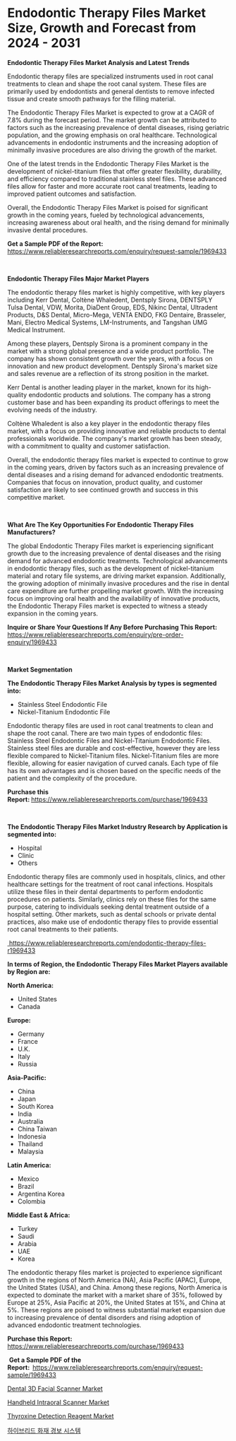 <p><h1>Endodontic Therapy Files Market Size, Growth and Forecast from 2024 - 2031</h1></p><p><strong>Endodontic Therapy Files Market Analysis and Latest Trends</strong></p>
<p><p>Endodontic therapy files are specialized instruments used in root canal treatments to clean and shape the root canal system. These files are primarily used by endodontists and general dentists to remove infected tissue and create smooth pathways for the filling material.</p><p>The Endodontic Therapy Files Market is expected to grow at a CAGR of 7.8% during the forecast period. The market growth can be attributed to factors such as the increasing prevalence of dental diseases, rising geriatric population, and the growing emphasis on oral healthcare. Technological advancements in endodontic instruments and the increasing adoption of minimally invasive procedures are also driving the growth of the market.</p><p>One of the latest trends in the Endodontic Therapy Files Market is the development of nickel-titanium files that offer greater flexibility, durability, and efficiency compared to traditional stainless steel files. These advanced files allow for faster and more accurate root canal treatments, leading to improved patient outcomes and satisfaction.</p><p>Overall, the Endodontic Therapy Files Market is poised for significant growth in the coming years, fueled by technological advancements, increasing awareness about oral health, and the rising demand for minimally invasive dental procedures.</p></p>
<p><strong>Get a Sample PDF of the Report:&nbsp;</strong> <a href="https://www.reliableresearchreports.com/enquiry/request-sample/1969433">https://www.reliableresearchreports.com/enquiry/request-sample/1969433</a></p>
<p>&nbsp;</p>
<p><strong>Endodontic Therapy Files Major Market Players</strong></p>
<p><p>The endodontic therapy files market is highly competitive, with key players including Kerr Dental, Coltène Whaledent, Dentsply Sirona, DENTSPLY Tulsa Dental, VDW, Morita, DiaDent Group, EDS, Nikinc Dental, Ultradent Products, D&S Dental, Micro-Mega, VENTA ENDO, FKG Dentaire, Brasseler, Mani, Electro Medical Systems, LM-Instruments, and Tangshan UMG Medical Instrument.</p><p>Among these players, Dentsply Sirona is a prominent company in the market with a strong global presence and a wide product portfolio. The company has shown consistent growth over the years, with a focus on innovation and new product development. Dentsply Sirona's market size and sales revenue are a reflection of its strong position in the market.</p><p>Kerr Dental is another leading player in the market, known for its high-quality endodontic products and solutions. The company has a strong customer base and has been expanding its product offerings to meet the evolving needs of the industry.</p><p>Coltène Whaledent is also a key player in the endodontic therapy files market, with a focus on providing innovative and reliable products to dental professionals worldwide. The company's market growth has been steady, with a commitment to quality and customer satisfaction.</p><p>Overall, the endodontic therapy files market is expected to continue to grow in the coming years, driven by factors such as an increasing prevalence of dental diseases and a rising demand for advanced endodontic treatments. Companies that focus on innovation, product quality, and customer satisfaction are likely to see continued growth and success in this competitive market.</p></p>
<p>&nbsp;</p>
<p><strong>What Are The Key Opportunities For Endodontic Therapy Files Manufacturers?</strong></p>
<p><p>The global Endodontic Therapy Files market is experiencing significant growth due to the increasing prevalence of dental diseases and the rising demand for advanced endodontic treatments. Technological advancements in endodontic therapy files, such as the development of nickel-titanium material and rotary file systems, are driving market expansion. Additionally, the growing adoption of minimally invasive procedures and the rise in dental care expenditure are further propelling market growth. With the increasing focus on improving oral health and the availability of innovative products, the Endodontic Therapy Files market is expected to witness a steady expansion in the coming years.</p></p>
<p><strong>Inquire or Share Your Questions If Any Before Purchasing This Report:</strong> <a href="https://www.reliableresearchreports.com/enquiry/pre-order-enquiry/1969433">https://www.reliableresearchreports.com/enquiry/pre-order-enquiry/1969433</a></p>
<p>&nbsp;</p>
<p><strong>Market Segmentation</strong></p>
<p><strong>The Endodontic Therapy Files Market Analysis by types is segmented into:</strong></p>
<p><ul><li>Stainless Steel Endodontic File</li><li>Nickel-Titanium Endodontic File</li></ul></p>
<p><p>Endodontic therapy files are used in root canal treatments to clean and shape the root canal. There are two main types of endodontic files: Stainless Steel Endodontic Files and Nickel-Titanium Endodontic Files. Stainless steel files are durable and cost-effective, however they are less flexible compared to Nickel-Titanium files. Nickel-Titanium files are more flexible, allowing for easier navigation of curved canals. Each type of file has its own advantages and is chosen based on the specific needs of the patient and the complexity of the procedure.</p></p>
<p><strong>Purchase this Report:&nbsp;</strong><a href="https://www.reliableresearchreports.com/purchase/1969433">https://www.reliableresearchreports.com/purchase/1969433</a></p>
<p>&nbsp;</p>
<p><strong>The Endodontic Therapy Files Market Industry Research by Application is segmented into:</strong></p>
<p><ul><li>Hospital</li><li>Clinic</li><li>Others</li></ul></p>
<p><p>Endodontic therapy files are commonly used in hospitals, clinics, and other healthcare settings for the treatment of root canal infections. Hospitals utilize these files in their dental departments to perform endodontic procedures on patients. Similarly, clinics rely on these files for the same purpose, catering to individuals seeking dental treatment outside of a hospital setting. Other markets, such as dental schools or private dental practices, also make use of endodontic therapy files to provide essential root canal treatments to their patients.</p></p>
<p><a href="https://www.reliableresearchreports.com/endodontic-therapy-files-r1969433">&nbsp;https://www.reliableresearchreports.com/endodontic-therapy-files-r1969433</a></p>
<p><strong>In terms of Region, the Endodontic Therapy Files Market Players available by Region are:</strong></p>
<p>
    <p> <strong> North America: </strong>
        <ul>
            <li>United States</li>
            <li>Canada</li>
        </ul>
        </p> 
    <p> <strong> Europe: </strong>
        <ul>
            <li>Germany</li>
            <li>France</li>
            <li>U.K.</li>
            <li>Italy</li>
            <li>Russia</li>
        </ul>
        </p> 
    <p> <strong> Asia-Pacific: </strong>
        <ul>
            <li>China</li>
            <li>Japan</li>
            <li>South Korea</li>
            <li>India</li>
            <li>Australia</li>
            <li>China Taiwan</li>
            <li>Indonesia</li>
            <li>Thailand</li>
            <li>Malaysia</li>
        </ul>
        </p> 
    <p> <strong> Latin America: </strong>
        <ul>
            <li>Mexico</li>
            <li>Brazil</li>
            <li>Argentina Korea</li>
            <li>Colombia</li>
        </ul>
        </p> 
    <p> <strong> Middle East & Africa: </strong>
        <ul>
            <li>Turkey</li>
            <li>Saudi</li>
            <li>Arabia</li>
            <li>UAE</li>
            <li>Korea</li>
        </ul>
    </p>
    </p>
<p><p>The endodontic therapy files market is projected to experience significant growth in the regions of North America (NA), Asia Pacific (APAC), Europe, the United States (USA), and China. Among these regions, North America is expected to dominate the market with a market share of 35%, followed by Europe at 25%, Asia Pacific at 20%, the United States at 15%, and China at 5%. These regions are poised to witness substantial market expansion due to increasing prevalence of dental disorders and rising adoption of advanced endodontic treatment technologies.</p></p>
<p><strong>Purchase this Report: </strong><a href="https://www.reliableresearchreports.com/purchase/1969433">https://www.reliableresearchreports.com/purchase/1969433</a></p>
<p>&nbsp;<strong>Get a Sample PDF of the Report:&nbsp;&nbsp;</strong><a href="https://www.reliableresearchreports.com/enquiry/request-sample/1969433">https://www.reliableresearchreports.com/enquiry/request-sample/1969433</a></p>
<p><strong></strong></p>
<p><p><a href="https://github.com/dlwlxxqs71/Market-Research-Report-List-1/blob/main/dental-3d-facial-scanner-market.md">Dental 3D Facial Scanner Market</a></p><p><a href="https://github.com/AllisonKreiger/Market-Research-Report-List-1/blob/main/handheld-intraoral-scanner-market.md">Handheld Intraoral Scanner Market</a></p><p><a href="https://github.com/FassouRP/Market-Research-Report-List-5/blob/main/thyroxine-detection-reagent-market.md">Thyroxine Detection Reagent Market</a></p><p><a href="https://github.com/nigaleamar09/Market-Research-Report-List-2/blob/main/789479577286.md">하이브리드 화재 경보 시스템</a></p></p>